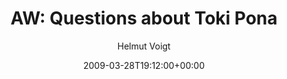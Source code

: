 ---
title: 'AW: Questions about Toki Pona'
posts: 2
hash: 't1021'
author: 'Helmut Voigt'
date: 2009-03-28T19:12:00+00:00
sources:
  - http://forums.tokipona.org/viewtopic.php%3Ft=1021.html
---